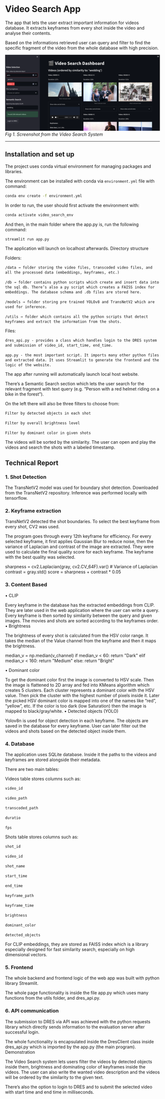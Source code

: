 # Video Search App

The app that lets the user extract important information for videos database. It extracts keyframes from every shot inside the video and analyse their contents.  

Based on the informations retrieved user can query and filter to find the specific fragment of the video from the whole database with high precision.


![Screenshot from the Video Search System](app_demo.png "Screenshot from the Video Search System")
*Fig 1. Screenshot from the Video Search System*

---

## Installation and set up

The project uses conda virtual environment for managing packages and libraries.

The environment can be installed with conda via `environment.yml` file with command:
```bash
conda env create -f environment.yml
```

In order to run, the user should first activate the environment with:

```bash
conda activate video_search_env
```

And then, in the main folder where the app.py is, run the following command:

```bash
streamlit run app.py
```

The application will launch on localhost afterwards.
Directory structure

Folders:

    /data → folder storing the video files, transcoded video files, and all the processed data (embeddings, keyframes, etc.)

    /db → folder contains python scripts which create and insert data into the sql db. There’s also a py script which creates a FAISS index for embeddings. The database schema and .db files are stored here.

    /models → folder storing pre trained YOLOv8 and TransNetV2 which are used for inference.

    /utils → folder which contains all the python scripts that detect keyframes and extract the information from the shots.

Files:

    dres_api.py - provides a class which handles login to the DRES system and submission of video_id, start_time, end_time.

    app.py - the most important script. It imports many other python files and extracted data. It uses Streamlit to generate the frontend and the logic of the website.

The app after running will automatically launch local host website.

There’s a Semantic Search section which lets the user search for the relevant fragment with text query (e.g. “Person with a red helmet riding on a bike in the forest”).

On the left there will also be three filters to choose from:

    Filter by detected objects in each shot

    Filter by overall brightness level

    Filter by dominant color in given shots

The videos will be sorted by the similarity.
The user can open and play the videos and search the shots with a labeled timestamp.


## Technical Report
### 1. Shot Detection

The TransNetV2 model was used for boundary shot detection.
Downloaded from the TransNetV2 repository.
Inference was performed locally with tensorflow.
### 2. Keyframe extraction

TransNetV2 detected the shot boundaries.
To select the best keyframe from every shot, CV2 was used.

The program goes through every 12th keyframe for efficiency. For every selected keyframe, it first applies Gaussian Blur to reduce noise, then the variance of Laplacian and contrast of the image are extracted. They were used to calculate the final quality score for each keyframe. The keyframe with the best quality was selected.

sharpness = cv2.Laplacian(gray, cv2.CV_64F).var()  # Variance of Laplacian
contrast = gray.std()
score = sharpness + contrast * 0.05

### 3. Content Based
• CLIP

Every keyframe in the database has the extracted embeddings from CLIP.
They are later used in the web application where the user can write a query. Every keyframe is then sorted by similarity between the query and given images. The movies and shots are sorted according to the keyframes order.
• Brightness

The brightness of every shot is calculated from the HSV color range.
It takes the median of the Value channel from the keyframe and then it maps the brightness.

median_v = np.median(v_channel)
if median_v < 60: return "Dark"
elif median_v < 160: return "Medium"
else: return "Bright"

• Dominant color

To get the dominant color first the image is converted to HSV scale.
Then the image is flattened to 2D array and fed into KMeans algorithm which creates 5 clusters. Each cluster represents a dominant color with the HSV value. Then pick the cluster with the highest number of pixels inside it. Later the picked HSV dominant color is mapped into one of the names like “red”, “yellow”, etc.
If the color is too dark (low Saturation) then the image is mapped to black/gray/white.
• Detected objects (YOLO)

Yolov8n is used for object detection in each keyframe. The objects are saved in the database for every keyframe.
User can later filter out the videos and shots based on the detected object inside them.
### 4. Database

The application uses SQLite database. Inside it the paths to the videos and keyframes are stored alongside their metadata.

There are two main tables:

Videos table stores columns such as:

    video_id

    video_path

    transcoded_path

    duratio

    fps

Shots table stores columns such as:

    shot_id

    video_id

    shot_name

    start_time

    end_time

    keyframe_path

    keyframe_time

    brightness

    dominant_color

    detected_objects

For CLIP embeddings, they are stored as FAISS index which is a library especially designed for fast similarity search, especially on high dimensional vectors.
### 5. Frontend

The whole backend and frontend logic of the web app was built with python library Streamlit.

The whole page functionality is inside the file app.py which uses many functions from the utils folder, and dres_api.py.
### 6. API communication

The submission to DRES via API was achieved with the python requests library which directly sends information to the evaluation server after successful login.

The whole functionality is encapsulated inside the DresClient class inside dres_api.py which is imported by the app.py (the main program).
Demonstration


The Video Search system lets users filter the videos by detected objects inside them, brightness and dominating color of keyframes inside the videos.
The user can also write the wanted video description and the videos will be ordered by the similarity to the given text.

There’s also the option to login to DRES and to submit the selected video with start time and end time in milliseconds.

